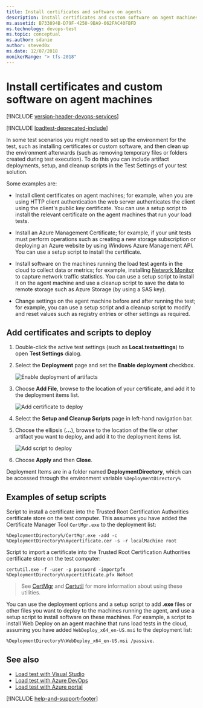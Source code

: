 ```yaml
---
title: Install certificates and software on agents
description: Install certificates and custom software on agent machines with Azure DevOps
ms.assetid: B733894B-D79F-4250-9BA9-662FAC40FBFD
ms.technology: devops-test
ms.topic: conceptual
ms.author: sdanie
author: steved0x
ms.date: 12/07/2018
monikerRange: "> tfs-2018"
---
```


# Install certificates and custom software on agent machines

[!INCLUDE [version-header-devops-services](../includes/version-header-devops-services.md)]

[!INCLUDE [loadtest-deprecated-include](../includes/loadtest-deprecated-include.md)]

In some test scenarios you might need to set up the environment for the test, such as installing certificates
or custom software, and then clean up the environment afterwards (such as removing temporary files or folders created during test execution).
To do this you can include artifact deployments, setup, and cleanup scripts in the Test Settings of your test solution.

Some examples are:

- Install client certificates on agent machines; for example, when you are using HTTP client authentication the web server authenticates the
  client using the client's public key certificate. You can use a setup script to install the relevant certificate on the agent
  machines that run your load tests.

- Install an Azure Management Certificate; for example, if your unit tests must perform operations such as
  creating a new storage subscription or deploying an Azure website by using Windows Azure Management API. You can use a setup script to
  install the certificate.

- Install software on the machines running the load test agents in the cloud to collect data or metrics;
  for example, installing [Network Monitor](https://blogs.technet.com/b/netmon/) to capture network traffic statistics.
  You can use a setup script to install it on the agent machine and use a cleanup script to save the data to remote storage
  such as Azure Storage (by using a SAS key).

- Change settings on the agent machine before and after running the test; for example, you can use a setup script and a cleanup
  script to modify and reset values such as registry entries or other settings as required.

## Add certificates and scripts to deploy

1. Double-click the active test settings (such as **Local.testsettings**) to open **Test Settings** dialog.

1. Select the **Deployment** page and set the **Enable deployment** checkbox.

   ![Enable deployment of artifacts](media/install-certs-and-software/enable-deloyment.png)

1. Choose **Add File**, browse to the location of your certificate, and add it to the deployment items list.

   ![Add certificate to deploy](media/install-certs-and-software/add-certificate.png)

1. Select the **Setup and Cleanup Scripts** page in left-hand navigation bar.

1. Choose the ellipsis (**...**), browse to the location of the file or other artifact you want to deploy, and add it to the deployment items list.

   ![Add script to deploy](media/install-certs-and-software/add-script.png)

1. Choose **Apply** and then **Close**.

Deployment Items are in a folder named **DeploymentDirectory**, which can be accessed through the environment variable `%DeploymentDirectory%`

## Examples of setup scripts

Script to install a certificate into the Trusted Root Certification Authorities certificate store on the test computer.
This assumes you have added the Certificate Manager Tool `CertMgr.exe` to the deployment list:

```command
%DeploymentDirectory%/CertMgr.exe -add -c %DeploymentDirectory%\mycertificate.cer -s -r localMachine root
```

Script to import a certificate into the Trusted Root Certification Authorities certificate store on the test computer:

```command
certutil.exe -f -user -p password -importpfx %DeploymentDirectory%\mycertitficate.pfx NoRoot
```

> See [CertMgr](/dotnet/framework/tools/certmgr-exe-certificate-manager-tool)
> and [Certutil](/windows-server/administration/windows-commands/certutil)
> for more information about using these utilities.

You can use the deployment options and a setup script to add **.exe** files or other files you want to deploy to the machines running the agent,
and use a setup script to install software on these machines. For example, a script to install Web Deploy on an agent machine that runs load tests
in the cloud, assuming you have added `WebDeploy_x64_en-US.msi` to the deployment list:

```command
%DeploymentDirectory%\WebDeploy_x64_en-US.msi /passive.
```

## See also

- [Load test with Visual Studio](getting-started-with-performance-testing.md)
- [Load test with Azure DevOps](get-started-simple-cloud-load-test.md)
- [Load test with Azure portal](app-service-web-app-performance-test.md)

[!INCLUDE [help-and-support-footer](../includes/help-and-support-footer.md)]
